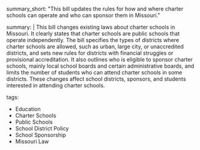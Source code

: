 summary_short: "This bill updates the rules for how and where charter schools can operate and who can sponsor them in Missouri."

summary: |
  This bill changes existing laws about charter schools in Missouri. It clearly states that charter schools are public schools that operate independently. The bill specifies the types of districts where charter schools are allowed, such as urban, large city, or unaccredited districts, and sets new rules for districts with financial struggles or provisional accreditation. It also outlines who is eligible to sponsor charter schools, mainly local school boards and certain administrative boards, and limits the number of students who can attend charter schools in some districts. These changes affect school districts, sponsors, and students interested in attending charter schools.

tags:
  - Education
  - Charter Schools
  - Public Schools
  - School District Policy
  - School Sponsorship
  - Missouri Law
